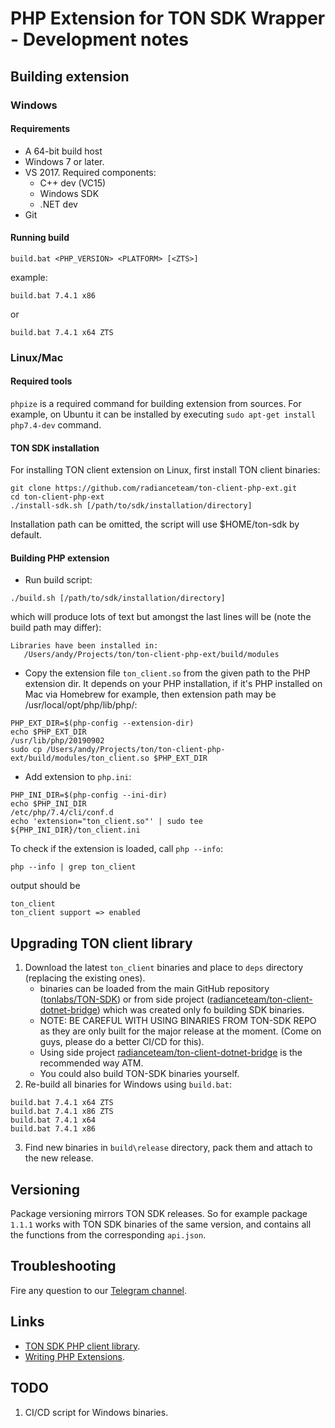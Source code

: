 # PHP Extension for TON SDK Wrapper - Development notes

## Building extension

### Windows

#### Requirements

 - A 64-bit build host
 - Windows 7 or later. 
 - VS 2017. Required components:
    - C++ dev (VC15)
    - Windows SDK
    - .NET dev
 - Git

#### Running build

```
build.bat <PHP_VERSION> <PLATFORM> [<ZTS>]
```

example:

```
build.bat 7.4.1 x86
```

or

```
build.bat 7.4.1 x64 ZTS
```

### Linux/Mac

#### Required tools

`phpize` is a required command for building extension from sources.
For example, on Ubuntu it can be installed by executing `sudo apt-get install php7.4-dev` command.  

#### TON SDK installation

For installing TON client extension on Linux, first install TON client binaries:

```
git clone https://github.com/radianceteam/ton-client-php-ext.git
cd ton-client-php-ext
./install-sdk.sh [/path/to/sdk/installation/directory]
```

Installation path can be omitted, the script will use $HOME/ton-sdk by default.

#### Building PHP extension

 - Run build script:

```
./build.sh [/path/to/sdk/installation/directory]
```
which will produce lots of text but amongst the last lines will be (note the build path may differ):
```
Libraries have been installed in:
   /Users/andy/Projects/ton/ton-client-php-ext/build/modules
```

 - Copy the extension file `ton_client.so` from the given path to the PHP extension dir.
   It depends on your PHP installation, if it's PHP installed on Mac via Homebrew for example,
   then extension path may be /usr/local/opt/php/lib/php/:

```
PHP_EXT_DIR=$(php-config --extension-dir)
echo $PHP_EXT_DIR
/usr/lib/php/20190902
sudo cp /Users/andy/Projects/ton/ton-client-php-ext/build/modules/ton_client.so $PHP_EXT_DIR
```

 - Add extension to `php.ini`:

```
PHP_INI_DIR=$(php-config --ini-dir)
echo $PHP_INI_DIR
/etc/php/7.4/cli/conf.d
echo 'extension="ton_client.so"' | sudo tee ${PHP_INI_DIR}/ton_client.ini
```

To check if the extension is loaded, call `php --info`:

```
php --info | grep ton_client
```

output should be 

```
ton_client
ton_client support => enabled
```

## Upgrading TON client library

1. Download the latest `ton_client` binaries and place to `deps` directory (replacing the existing ones).
   - binaries can be loaded from the main GitHub repository ([tonlabs/TON-SDK](https://github.com/tonlabs/TON-SDK)) or 
   from side project ([radianceteam/ton-client-dotnet-bridge](https://github.com/radianceteam/ton-client-dotnet-bridge/actions))
   which was created only fo building SDK binaries. 
   - NOTE: BE CAREFUL WITH USING BINARIES FROM TON-SDK REPO as they are only built for the major release at the moment. (Come on guys, please do a better CI/CD for this).
   - Using side project [radianceteam/ton-client-dotnet-bridge](https://github.com/radianceteam/ton-client-dotnet-bridge/actions) 
   is the recommended way ATM.
   - You could also build TON-SDK binaries yourself.
2. Re-build all binaries for Windows using `build.bat`:

```
build.bat 7.4.1 x64 ZTS
build.bat 7.4.1 x86 ZTS
build.bat 7.4.1 x64
build.bat 7.4.1 x86
```
3. Find new binaries in `build\release` directory, pack them and attach to the new release.

## Versioning

Package versioning mirrors TON SDK releases. So for example package `1.1.1` works 
with TON SDK binaries of the same version, and contains all the functions from the 
corresponding `api.json`. 

## Troubleshooting

Fire any question to our [Telegram channel](https://t.me/RADIANCE_TON_SDK). 

## Links

 - [TON SDK PHP client library](https://github.com/radianceteam/ton-client-php).
 - [Writing PHP Extensions](https://www.zend.com/resources/writing-php-extensions).

## TODO

1. CI/CD script for Windows binaries.
